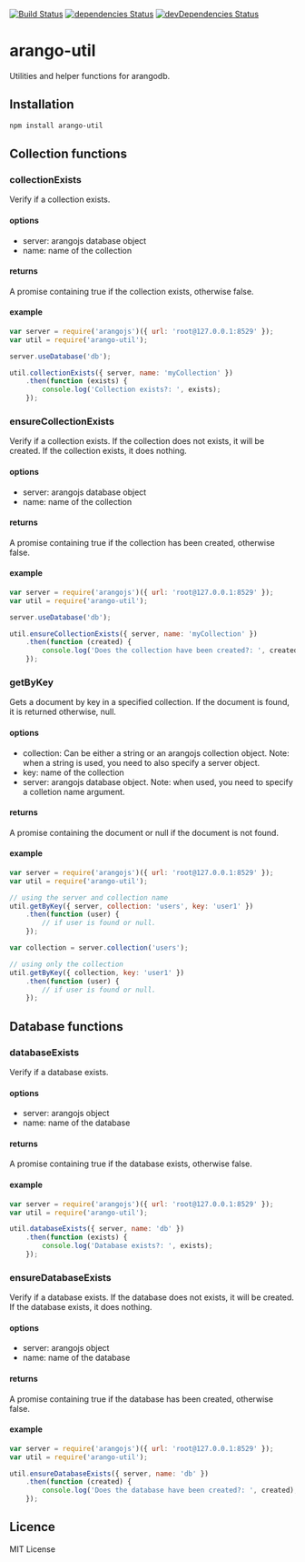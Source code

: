 [![Build Status](https://travis-ci.org/xploratics/arango-util.svg)](https://travis-ci.org/xploratics/arango-util)
[![dependencies Status](https://david-dm.org/xploratics/arango-util/status.svg)](https://david-dm.org/xploratics/arango-util)
[![devDependencies Status](https://david-dm.org/xploratics/arango-util/dev-status.svg)](https://david-dm.org/xploratics/arango-util?type=dev)

# arango-util
Utilities and helper functions for arangodb.

## Installation

```bash
npm install arango-util
```



## Collection functions

### collectionExists
Verify if a collection exists.

#### options

- server: arangojs database object
- name: name of the collection

#### returns
A promise containing true if the collection exists, otherwise false.

#### example

```js
var server = require('arangojs')({ url: 'root@127.0.0.1:8529' });
var util = require('arango-util');

server.useDatabase('db');

util.collectionExists({ server, name: 'myCollection' })
    .then(function (exists) {
        console.log('Collection exists?: ', exists);
    });
```

### ensureCollectionExists
Verify if a collection exists.
If the collection does not exists, it will be created.
If the collection exists, it does nothing.

#### options

- server: arangojs database object
- name: name of the collection

#### returns
A promise containing true if the collection has been created, otherwise false.

#### example

```js
var server = require('arangojs')({ url: 'root@127.0.0.1:8529' });
var util = require('arango-util');

server.useDatabase('db');

util.ensureCollectionExists({ server, name: 'myCollection' })
    .then(function (created) {
        console.log('Does the collection have been created?: ', created);
    });
```

### getByKey
Gets a document by key in a specified collection.
If the document is found, it is returned otherwise, null.

#### options
- collection: Can be either a string or an arangojs collection object. Note: when a string is used, you need to also specify a server object.
- key: name of the collection
- server: arangojs database object. Note: when used, you need to specify a colletion name argument.

#### returns
A promise containing the document or null if the document is not found.

#### example

```js
var server = require('arangojs')({ url: 'root@127.0.0.1:8529' });
var util = require('arango-util');

// using the server and collection name
util.getByKey({ server, collection: 'users', key: 'user1' })
    .then(function (user) {
        // if user is found or null.
    });

var collection = server.collection('users');

// using only the collection
util.getByKey({ collection, key: 'user1' })
    .then(function (user) {
        // if user is found or null.
    });
```

## Database functions

### databaseExists
Verify if a database exists.

#### options

- server: arangojs object
- name: name of the database

#### returns
A promise containing true if the database exists, otherwise false.

#### example

```js
var server = require('arangojs')({ url: 'root@127.0.0.1:8529' });
var util = require('arango-util');

util.databaseExists({ server, name: 'db' })
    .then(function (exists) {
        console.log('Database exists?: ', exists);
    });
```

### ensureDatabaseExists
Verify if a database exists.
If the database does not exists, it will be created.
If the database exists, it does nothing.

#### options

- server: arangojs object
- name: name of the database

#### returns
A promise containing true if the database has been created, otherwise false.

#### example

```js
var server = require('arangojs')({ url: 'root@127.0.0.1:8529' });
var util = require('arango-util');

util.ensureDatabaseExists({ server, name: 'db' })
    .then(function (created) {
        console.log('Does the database have been created?: ', created);
    });
```

## Licence
MIT License